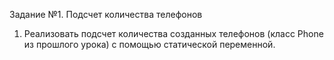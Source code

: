 Задание №1. Подсчет количества телефонов
1. Реализовать подсчет количества созданных телефонов (класс Phone из прошлого урока) 
   с помощью статической переменной.